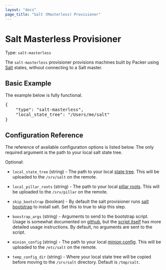 ```yaml
---
layout: "docs"
page_title: "Salt (Masterless) Provisioner"
---
```


# Salt Masterless Provisioner

Type: `salt-masterless`

The `salt-masterless` provisioner provisions machines built by Packer using
[Salt](http://saltstack.com/) states, without connecting to a Salt master.

## Basic Example

The example below is fully functional.

<pre class="prettyprint">
{
    "type": "salt-masterless",
    "local_state_tree": "/Users/me/salt"
}
</pre>

## Configuration Reference

The reference of available configuration options is listed below. The only required argument is the path to your local salt state tree.

Optional:

* `local_state_tree` (string) - The path to your local
  [state tree](http://docs.saltstack.com/ref/states/highstate.html#the-salt-state-tree).
  This will be uploaded to the `/srv/salt` on the remote.

* `local_pillar_roots` (string) - The path to your local
  [pillar roots](http://docs.saltstack.com/ref/configuration/master.html#pillar-configuration).
  This will be uploaded to the `/srv/pillar` on the remote.

* `skip_bootstrap` (boolean) - By default the salt provisioner runs
  [salt bootstrap](https://github.com/saltstack/salt-bootstrap) to install
  salt. Set this to true to skip this step.

* `boostrap_args` (string) - Arguments to send to the bootstrap script. Usage
  is somewhat documented on [github](https://github.com/saltstack/salt-bootstrap),
  but the [script itself](https://github.com/saltstack/salt-bootstrap/blob/develop/bootstrap-salt.sh)
  has more detailed usage instructions. By default, no arguments are sent to
  the script.

* `minion_config` (string) - The path to your local
  [minion config](http://docs.saltstack.com/topics/configuration.html).
  This will be uploaded to the `/etc/salt` on the remote.

* `temp_config_dir` (string) - Where your local state tree will be copied
  before moving to the `/srv/salt` directory. Default is `/tmp/salt`.

